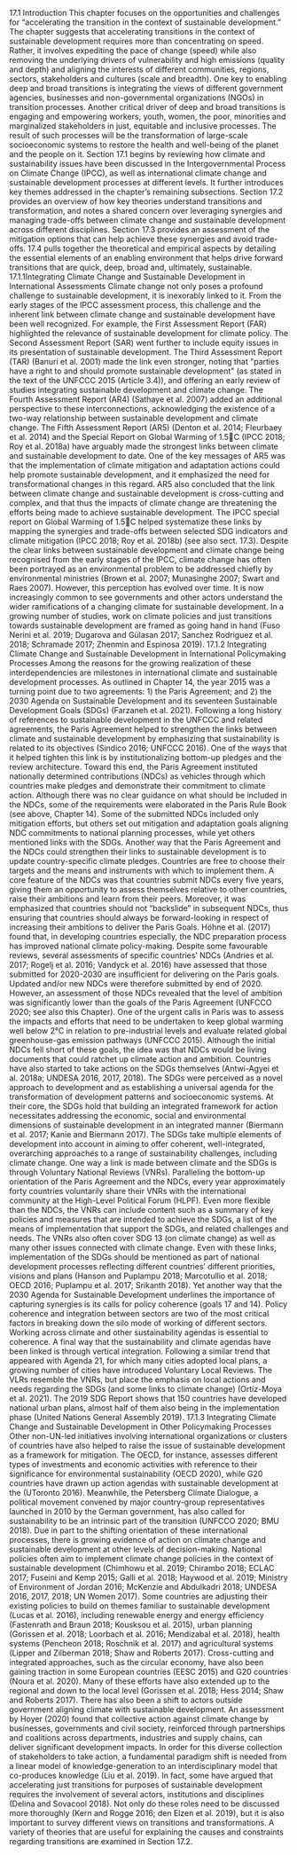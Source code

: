 17.1 Introduction
This chapter focuses on the opportunities and challenges for “accelerating the transition in the context of sustainable development.” The chapter suggests that accelerating transitions in the context of sustainable development requires more than concentrating on speed. Rather, it involves expediting the pace of change (speed) while also removing the underlying drivers of vulnerability and high emissions (quality and depth) and aligning the interests of different communities, regions, sectors, stakeholders and cultures (scale and breadth). One key to enabling deep and broad transitions is integrating the views of different government agencies, businesses and non-governmental organizations (NGOs) in transition processes. Another critical driver of deep and broad transitions is engaging and empowering workers, youth, women, the poor, minorities and marginalized stakeholders in just, equitable and inclusive processes. The result of such processes will be the transformation of large-scale socioeconomic systems to restore the health and well-being of the planet and the people on it.
Section 17.1 begins by reviewing how climate and sustainability issues have been discussed in the Intergovernmental Process on Climate Change (IPCC), as well as international climate change and sustainable development processes at different levels. It further introduces key themes addressed in the chapter’s remaining subsections. Section 17.2 provides an overview of how key theories understand transitions and transformation, and notes a shared concern over leveraging synergies and managing trade-offs between climate change and sustainable development across different disciplines. Section 17.3 provides an assessment of the mitigation options that can help achieve these synergies and avoid trade-offs. 17.4 pulls together the theoretical and empirical aspects by detailing the essential elements of an enabling environment that helps drive forward transitions that are quick, deep, broad and, ultimately, sustainable.
17.1.1Integrating Climate Change and Sustainable Development in International
Assessments
Climate change not only poses a profound challenge to sustainable development, it is inexorably linked to it. From the early stages of the IPCC assessment process, this challenge and the inherent link between climate change and sustainable development have been well recognized. For example, the First Assessment Report (FAR) highlighted the relevance of sustainable development for climate policy. The Second Assessment Report (SAR) went further to include equity issues in its presentation of sustainable development. The Third Assessment Report (TAR) (Banuri et al. 2001) made the link even stronger, noting that "parties have a right to and should promote sustainable development" (as stated in the text of the UNFCCC 2015 (Article 3.4)), and offering an early review of studies integrating sustainable development and climate change. The Fourth Assessment Report (AR4) (Sathaye et al. 2007) added an additional perspective to these interconnections, acknowledging the existence of a two-way relationship between sustainable development and climate change.
The Fifth Assessment Report (AR5) (Denton et al. 2014; Fleurbaey et al. 2014) and the Special Report on Global Warming of 1.5C (IPCC 2018; Roy et al. 2018a) have arguably made the strongest links between climate and sustainable development to date. One of the key messages of AR5 was that the implementation of climate mitigation and adaptation actions could help promote sustainable development, and it emphasized the need for transformational changes in this regard. AR5 also concluded that the link between climate change and sustainable development is cross-cutting and complex, and that thus the impacts of climate change are threatening the efforts being made to achieve sustainable development. The IPCC special report on Global Warming of 1.5C helped systematize these links by mapping the synergies and trade-offs between selected SDG indicators and climate mitigation (IPCC 2018; Roy et al. 2018b) (see also sect. 17.3).
Despite the clear links between sustainable development and climate change being recognised from the early stages of the IPCC, climate change has often been portrayed as an environmental problem to be addressed chiefly by environmental ministries (Brown et al. 2007; Munasinghe 2007; Swart and Raes 2007). However, this perception has evolved over time. It is now increasingly common to see governments and other actors understand the wider ramifications of a changing climate for sustainable development. In a growing number of studies, work on climate policies and just transitions towards sustainable development are framed as going hand in hand (Fuso Nerini et al. 2019; Dugarova and Gülasan 2017; Sanchez Rodriguez et al. 2018; Schramade 2017; Zhenmin and Espinosa 2019).
17.1.2 Integrating Climate Change and Sustainable Development in International
Policymaking Processes
Among the reasons for the growing realization of these interdependencies are milestones in international climate and sustainable development processes. As outlined in Chapter 14, the year 2015 was a turning point due to two agreements: 1) the Paris Agreement; and 2) the 2030 Agenda on Sustainable Development and its seventeen Sustainable Development Goals (SDGs) (Farzaneh et al. 2021).
Following a long history of references to sustainable development in the UNFCCC and related agreements, the Paris Agreement helped to strengthen the links between climate and sustainable development by emphasizing that sustainability is related to its objectives (Sindico 2016; UNFCCC 2016). One of the ways that it helped tighten this link is by institutionalizing bottom-up pledges and the review architecture. Toward this end, the Paris Agreement instituted nationally determined contributions (NDCs) as vehicles through which countries make pledges and demonstrate their commitment to climate action. Although there was no clear guidance on what should be included in the NDCs, some of the requirements were elaborated in the Paris Rule Book (see above, Chapter 14). Some of the submitted NDCs included only mitigation efforts, but others set out mitigation and adaptation goals aligning NDC commitments to national planning processes, while yet others mentioned links with the SDGs.
Another way that the Paris Agreement and the NDCs could strengthen their links to sustainable development is to update country-specific climate pledges. Countries are free to choose their targets and the means and instruments with which to implement them. A core feature of the NDCs was that countries submit NDCs every five years, giving them an opportunity to assess themselves relative to other countries, raise their ambitions and learn from their peers. Moreover, it was emphasized that countries should not “backslide” in subsequent NDCs, thus ensuring that countries should always be forward-looking in respect of increasing their ambitions to deliver the Paris Goals. Höhne et al. (2017) found that, in developing countries especially, the NDC preparation process has improved national climate policy-making.
Despite some favourable reviews, several assessments of specific countries’ NDCs (Andries et al. 2017; Rogelj et al. 2016; Vandyck et al. 2016) have assessed that those submitted for 2020-2030 are insufficient for delivering on the Paris goals. Updated and/or new NDCs were therefore submitted by end of 2020. However, an assessment of those NDCs revealed that the level of ambition was significantly lower than the goals of the Paris Agreement (UNFCCO 2020; see also this Chapter). One of the urgent calls in Paris was to assess the impacts and efforts that need to be undertaken to keep global warming well below 2°C in relation to pre-industrial levels and evaluate related global greenhouse-gas emission pathways (UNFCCC 2015). Although the initial NDCs fell short of these goals, the idea was that NDCs would be living documents that could ratchet up climate action and ambition.
Countries have also started to take actions on the SDGs themselves (Antwi-Agyei et al. 2018a; UNDESA 2016, 2017, 2018). The SDGs were perceived as a novel approach to development and as establishing a universal agenda for the transformation of development patterns and socioeconomic systems. At their core, the SDGs hold that building an integrated framework for action necessitates
addressing the economic, social and environmental dimensions of sustainable development in an integrated manner (Biermann et al. 2017; Kanie and Biermann 2017). The SDGs take multiple elements of development into account in aiming to offer coherent, well-integrated, overarching approaches to a range of sustainability challenges, including climate change.
One way a link is made between climate and the SDGs is through Voluntary National Reviews (VNRs). Paralleling the bottom-up orientation of the Paris Agreement and the NDCs, every year approximately forty countries voluntarily share their VNRs with the international community at the High-Level Political Forum (HLPF). Even more flexible than the NDCs, the VNRs can include content such as a summary of key policies and measures that are intended to achieve the SDGs, a list of the means of implementation that support the SDGs, and related challenges and needs. The VNRs also often cover SDG 13 (on climate change) as well as many other issues connected with climate change. Even with these links, implementation of the SDGs should be mentioned as part of national development processes reflecting different countries’ different priorities, visions and plans (Hanson and Puplampu 2018; Marcotullio et al. 2018; OECD 2016; Puplampu et al. 2017; Srikanth 2018).
Yet another way that the 2030 Agenda for Sustainable Development underlines the importance of capturing synergies is its calls for policy coherence (goals 17 and 14). Policy coherence and integration between sectors are two of the most critical factors in breaking down the silo mode of working of different sectors. Working across climate and other sustainability agendas is essential to coherence.
A final way that the sustainability and climate agendas have been linked is through vertical integration. Following a similar trend that appeared with Agenda 21, for which many cities adopted local plans, a growing number of cities have introduced Voluntary Local Reviews. The VLRs resemble the VNRs, but place the emphasis on local actions and needs regarding the SDGs (and some links to climate change) (Ortíz-Moya et al. 2021). The 2019 SDG Report shows that 150 countries have developed national urban plans, almost half of them also being in the implementation phase (United Nations General Assembly 2019).
17.1.3 Integrating Climate Change and Sustainable Development in Other Policymaking
Processes
Other non-UN-led initiatives involving international organizations or clusters of countries have also helped to raise the issue of sustainable development as a framework for mitigation. The OECD, for instance, assesses different types of investments and economic activities with reference to their significance for environmental sustainability (OECD 2020), while G20 countries have drawn up action agendas with sustainable development at the (UToronto 2016). Meanwhile, the Petersberg Climate Dialogue, a political movement convened by major country-group representatives launched in 2010 by the German government, has also called for sustainability to be an intrinsic part of the transition (UNFCCO 2020; BMU 2018).
Due in part to the shifting orientation of these international processes, there is growing evidence of action on climate change and sustainable development at other levels of decision-making. National policies often aim to implement climate change policies in the context of sustainable development (Chimhowu et al. 2019; Chirambo 2018; ECLAC 2017; Fuseini and Kemp 2015; Galli et al. 2018; Haywood et al. 2019; Ministry of Environment of Jordan 2016; McKenzie and Abdulkadri 2018; UNDESA 2016, 2017, 2018; UN Women 2017). Some countries are adjusting their existing policies to build on themes familiar to sustainable development (Lucas et al. 2016), including renewable energy and energy efficiency (Fastenrath and Braun 2018; Kousksou et al. 2015), urban planning (Gorissen et al. 2018; Loorbach et al. 2016; Mendizabal et al. 2018), health systems (Pencheon 2018; Roschnik et al. 2017) and agricultural systems (Lipper and Zilberman 2018; Shaw and Roberts 2017). Cross-cutting and integrated approaches, such as the circular economy, have also been gaining traction in some European countries (EESC 2015) and G20 countries (Noura et al. 2020). Many of these efforts have also extended up to the regional and down to the local level (Gorissen et al. 2018; Hess 2014; Shaw and Roberts 2017).
There has also been a shift to actors outside government aligning climate with sustainable development. An assessment by Hoyer (2020) found that collective action against climate change by businesses, governments and civil society, reinforced through partnerships and coalitions across departments, industries and supply chains, can deliver significant development impacts. In order for this diverse collection of stakeholders to take action, a fundamental paradigm shift is needed from a linear model of knowledge-generation to an interdisciplinary model that co-produces knowledge (Liu et al. 2019). In fact, some have argued that accelerating just transitions for purposes of sustainable development requires the involvement of several actors, institutions and disciplines (Delina and Sovacool 2018). Not only do these roles need to be discussed more thoroughly (Kern and Rogge 2016; den Elzen et al. 2019), but it is also important to survey different views on transitions and transformations. A variety of theories that are useful for explaining the causes and constraints regarding transitions are examined in Section 17.2.
